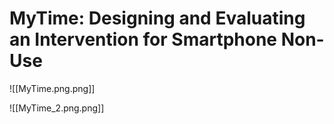 # MyTime: Designing and Evaluating an Intervention for Smartphone Non-Use 


![[MyTime.png.png]]

![[MyTime_2.png.png]]